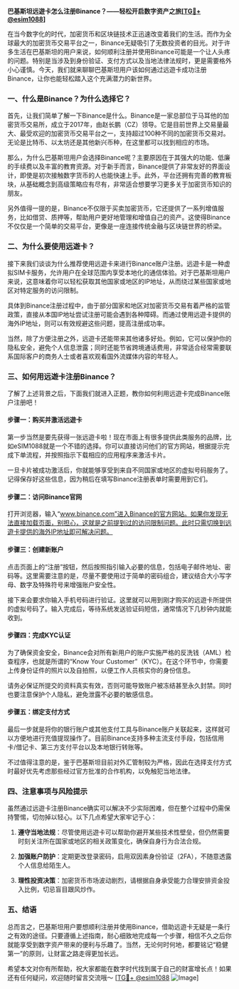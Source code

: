 **巴基斯坦远遊卡怎么注册Binance？——轻松开启数字资产之旅[[TG💪+ @esim1088](https://t.me/s/esim1088)]**

在当今数字化的时代，加密货币和区块链技术正迅速改变着我们的生活。而作为全球最大的加密货币交易平台之一，Binance无疑吸引了无数投资者的目光。对于许多生活在巴基斯坦的用户来说，如何顺利注册并使用Binance可能是一个让人头疼的问题。特别是当涉及到身份验证、支付方式以及当地法律法规时，更是需要格外小心谨慎。今天，我们就来聊聊巴基斯坦用户该如何通过远遊卡成功注册Binance，让你也能轻松踏入这个充满潜力的新世界。

### **一、什么是Binance？为什么选择它？**

首先，让我们简单了解一下Binance是什么。Binance是一家总部位于马耳他的加密货币交易所，成立于2017年，由赵长鹏（CZ）领导。它是目前世界上交易量最大、最受欢迎的加密货币交易平台之一，支持超过100种不同的加密货币交易对。无论是比特币、以太坊还是其他新兴币种，在这里都可以找到相应的市场。

那么，为什么巴基斯坦用户会选择Binance呢？主要原因在于其强大的功能、低廉的手续费以及丰富的教育资源。对于新手而言，Binance提供了非常友好的界面设计，即使是初次接触数字货币的人也能快速上手。此外，平台还拥有完善的教育板块，从基础概念到高级策略应有尽有，非常适合想要学习更多关于加密货币知识的朋友。

另外值得一提的是，Binance不仅限于买卖加密货币，它还提供了一系列增值服务，比如借贷、质押等，帮助用户更好地管理和增值自己的资产。这使得Binance不仅仅是一个简单的交易平台，更像是一座连接传统金融与区块链世界的桥梁。

### **二、为什么要使用远遊卡？**

接下来我们谈谈为什么推荐使用远遊卡来进行Binance账户注册。远遊卡是一种虚拟SIM卡服务，允许用户在全球范围内享受本地化的通信体验。对于巴基斯坦用户来说，这意味着你可以轻松获取其他国家或地区的IP地址，从而绕过某些国家或地区对特定服务的访问限制。

具体到Binance注册过程中，由于部分国家和地区对加密货币交易有着严格的监管政策，直接从本国IP地址尝试注册可能会遇到各种障碍。而通过使用远遊卡提供的海外IP地址，则可以有效规避这些问题，提高注册成功率。

当然，除了方便注册之外，远遊卡还能带来其他诸多好处。例如，它可以保护你的隐私安全，避免个人信息泄露；同时还能节省跨境通话费用，非常适合经常需要联系国际客户的商务人士或者喜欢观看国外流媒体内容的年轻人。

### **三、如何用远遊卡注册Binance？**

了解了上述背景之后，下面我们就进入正题，教你如何利用远遊卡完成Binance账户注册吧！

#### **步骤一：购买并激活远遊卡**
第一步当然是要先获得一张远遊卡啦！现在市面上有很多提供此类服务的品牌，比如eSIM1088就是一个不错的选择。你可以直接访问他们的官方网站，根据提示完成下单流程，并按照指示下载相应的应用程序来激活卡片。

一旦卡片被成功激活后，你就能够享受到来自不同国家或地区的虚拟号码服务了。记得保存好这些信息，因为稍后在填写Binance注册表单时需要用到它们。

#### **步骤二：访问Binance官网**
打开浏览器，输入“www.binance.com”进入Binance的官方网站。如果你发现无法直接加载页面，别担心，这就是之前提到过的访问限制问题。此时只需切换到远遊卡提供的海外IP地址即可解决问题。

#### **步骤三：创建新账户**
点击页面上的“注册”按钮，然后按照指引输入必要的信息，包括电子邮件地址、密码等。这里需要注意的是，尽量不要使用过于简单的密码组合，建议结合大小写字母、数字及特殊符号来增强账户安全性。

接下来会要求你输入手机号码进行验证。这里就可以用到刚才购买的远遊卡所提供的虚拟号码了。输入完成后，等待系统发送验证码短信，通常情况下几秒钟内就能收到。

#### **步骤四：完成KYC认证**
为了确保资金安全，Binance会对所有新用户的账户实施严格的反洗钱（AML）检查程序，也就是所谓的“Know Your Customer”（KYC）。在这个环节中，你需要上传身份证件的照片以及自拍照，以便工作人员核实你的身份信息。

请务必保证所提交的资料真实有效，否则可能导致账户被冻结甚至永久封禁。同时也要注意保护个人隐私，避免泄露不必要的敏感信息。

#### **步骤五：绑定支付方式**
最后一步就是将你的银行账户或其他支付工具与Binance账户关联起来，这样就可以方便地进行充值提现操作了。目前Binance支持多种主流支付手段，包括信用卡/借记卡、第三方支付平台以及本地银行转账等。

不过值得注意的是，鉴于巴基斯坦目前对外汇管制较为严格，因此在选择支付方式时最好优先考虑那些经过官方批准的合作机构，以免触犯当地法律。

### **四、注意事项与风险提示**

虽然通过远遊卡注册Binance确实可以解决不少实际困难，但在整个过程中仍需保持警惕，切勿掉以轻心。以下几点希望大家牢记于心：

1. **遵守当地法规**：尽管使用远遊卡可以帮助你避开某些技术性壁垒，但仍然需要时刻关注所在国家或地区的相关政策变化，确保自身行为合法合规。
   
2. **加强账户防护**：定期更改登录密码，启用双因素身份验证（2FA），不随意透露个人信息给陌生人。
   
3. **理性投资决策**：加密货币市场波动剧烈，请根据自身承受能力合理安排资金投入比例，切忌盲目跟风炒作。

### **五、结语**

总而言之，巴基斯坦用户要想顺利注册并使用Binance，借助远遊卡无疑是一条行之有效的途径。只要遵循上述指南，耐心细致地完成每一个步骤，相信不久之后你就能享受到数字资产带来的便利与乐趣了。当然，无论何时何地，都要铭记“稳健第一”的原则，让财富之路走得更加长远。

希望本文对你有所帮助，祝大家都能在数字时代找到属于自己的财富增长点！如果还有任何疑问，欢迎随时留言交流哦～ [[TG💪+ @esim1088](https://t.me/s/esim1088) ![Image](https://i.postimg.cc/4NQfJmqS/Snipaste-2025-05-13-00-14-12.png)]